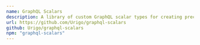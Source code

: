 ```yaml
---
name: GraphQL Scalars
description: A library of custom GraphQL scalar types for creating precise, type-safe GraphQL schemas.
url: https://github.com/Urigo/graphql-scalars
github: Urigo/graphql-scalars
npm: "graphql-scalars"
---
```



